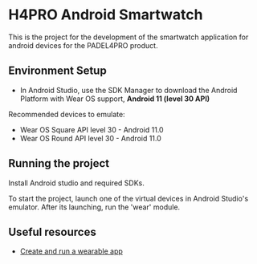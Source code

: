 # H4PRO Android Smartwatch
This is the project for the development of the smartwatch application for android devices for the PADEL4PRO product.

## Environment Setup
- In Android Studio, use the SDK Manager to download the Android Platform with Wear OS support, **Android 11 (level 30 API)**

Recommended devices to emulate:
- Wear OS Square API level 30 - Android 11.0
- Wear OS Round API level 30 - Android 11.0

## Running the project
Install Android studio and required SDKs.

To start the project, launch one of the virtual devices in Android Studio's emulator. After its launching, run the 'wear' module.


## Useful resources
- [Create and run a wearable app](https://developer.android.com/training/wearables/get-started/creating)